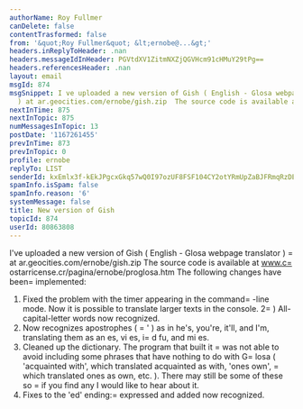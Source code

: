 ```yaml
---
authorName: Roy Fullmer
canDelete: false
contentTrasformed: false
from: '&quot;Roy Fullmer&quot; &lt;ernobe@...&gt;'
headers.inReplyToHeader: .nan
headers.messageIdInHeader: PGVtdXV1ZitmNXZjQGVHcm91cHMuY29tPg==
headers.referencesHeader: .nan
layout: email
msgId: 874
msgSnippet: I ve uploaded a new version of Gish ( English - Glosa webpage translator
  ) at ar.geocities.com/ernobe/gish.zip  The source code is available at
nextInTime: 875
nextInTopic: 875
numMessagesInTopic: 13
postDate: '1167261455'
prevInTime: 873
prevInTopic: 0
profile: ernobe
replyTo: LIST
senderId: kxEmlx3f-kEkJPgcxGkq57wQ0I97ozUF8FSF104CY2otYRmUpZaBJFRmqRzDExEfmevWpOhwSuUvKdtVdRvLmZ68eHFK1Xo
spamInfo.isSpam: false
spamInfo.reason: '6'
systemMessage: false
title: New version of Gish
topicId: 874
userId: 80863808
---
```


I've uploaded a new version of Gish ( English - Glosa webpage
translator ) =
at ar.geocities.com/ernobe/gish.zip  The source code is
available at  www.c=
ostarricense.cr/pagina/ernobe/proglosa.htm 
The following changes have been=
 implemented:

1) Fixed the problem with the timer appearing in the command=
-line
mode.  Now it is possible to translate larger texts in the console.
2=
) All-capital-letter words now recognized.
3) Now recognizes apostrophes ( =
' ) as in he's, you're, it'll, and
I'm, translating them as an es, vi es, i=
d fu, and mi es. 
4) Cleaned up the dictionary.  The program that built it =
was not able
to avoid including some phrases that have nothing to do with G=
losa (
'acquainted with', which translated acquainted as with, 'ones own',
=
which translated ones as own, etc. ).  There may still be some of
these so =
if you find any I would like to hear about it.
5) Fixes to the 'ed' ending:=
 expressed and added now recognized.




